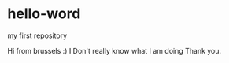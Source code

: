 # hello-word
my first repository

Hi from brussels :)
I Don't really know what I am doing
Thank you.
